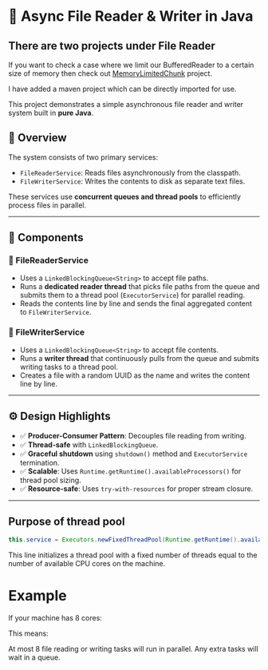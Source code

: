 # 📂 Async File Reader & Writer in Java

## There are two projects under File Reader

If you want to check a case where we limit our BufferedReader to a certain size of memory 
then check out [MemoryLimitedChunk](memorylimited.md) project.

I have added a maven project which can be directly imported for use.

This project demonstrates a simple asynchronous file reader and writer system built in **pure Java**.

## 🧠 Overview

The system consists of two primary services:
- `FileReaderService`: Reads files asynchronously from the classpath.
- `FileWriterService`: Writes the contents to disk as separate text files.

These services use **concurrent queues and thread pools** to efficiently process files in parallel.

---

## 🔧 Components

### 📘 FileReaderService

- Uses a `LinkedBlockingQueue<String>` to accept file paths.
- Runs a **dedicated reader thread** that picks file paths from the queue and submits them to a thread pool (`ExecutorService`) for parallel reading.
- Reads the contents line by line and sends the final aggregated content to `FileWriterService`.

### 📙 FileWriterService

- Uses a `LinkedBlockingQueue<String>` to accept file contents.
- Runs a **writer thread** that continuously pulls from the queue and submits writing tasks to a thread pool.
- Creates a file with a random UUID as the name and writes the content line by line.

---

## ⚙️ Design Highlights

- ✅ **Producer-Consumer Pattern**: Decouples file reading from writing.
- ✅ **Thread-safe** with `LinkedBlockingQueue`.
- ✅ **Graceful shutdown** using `shutdown()` method and `ExecutorService` termination.
- ✅ **Scalable**: Uses `Runtime.getRuntime().availableProcessors()` for thread pool sizing.
- ✅ **Resource-safe**: Uses `try-with-resources` for proper stream closure.

---

## Purpose of thread pool

```java
this.service = Executors.newFixedThreadPool(Runtime.getRuntime().availableProcessors());
```

This line initializes a thread pool with a fixed number of threads equal to the number of available CPU cores on the machine.

# Example 

If your machine has 8 cores:

This means:

At most 8 file reading or writing tasks will run in parallel.
Any extra tasks will wait in a queue.

